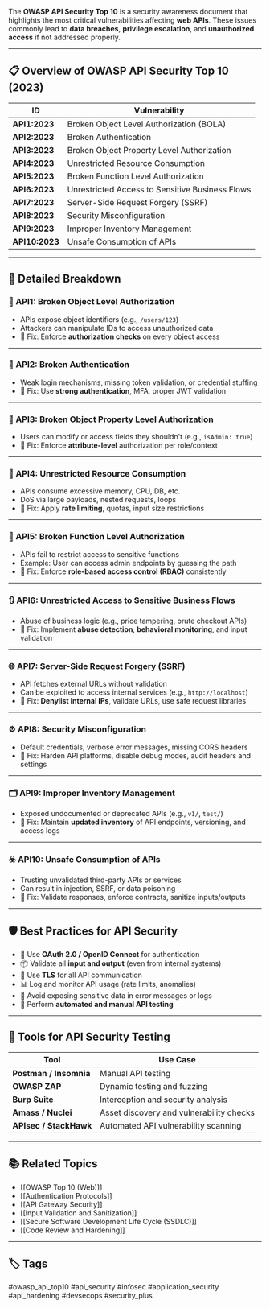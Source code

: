 The **OWASP API Security Top 10** is a security awareness document that highlights the most critical vulnerabilities affecting **web APIs**. These issues commonly lead to **data breaches**, **privilege escalation**, and **unauthorized access** if not addressed properly.

---

## 📋 Overview of OWASP API Security Top 10 (2023)

| ID        | Vulnerability                                |
|-----------|-----------------------------------------------|
| **API1:2023** | Broken Object Level Authorization (BOLA)     |
| **API2:2023** | Broken Authentication                       |
| **API3:2023** | Broken Object Property Level Authorization  |
| **API4:2023** | Unrestricted Resource Consumption           |
| **API5:2023** | Broken Function Level Authorization         |
| **API6:2023** | Unrestricted Access to Sensitive Business Flows |
| **API7:2023** | Server-Side Request Forgery (SSRF)          |
| **API8:2023** | Security Misconfiguration                   |
| **API9:2023** | Improper Inventory Management               |
| **API10:2023**| Unsafe Consumption of APIs                  |

---

## 🧠 Detailed Breakdown

### 🥇 API1: Broken Object Level Authorization
- APIs expose object identifiers (e.g., `/users/123`)
- Attackers can manipulate IDs to access unauthorized data
- 🔐 Fix: Enforce **authorization checks** on every object access

---

### 🥈 API2: Broken Authentication
- Weak login mechanisms, missing token validation, or credential stuffing
- 🔐 Fix: Use **strong authentication**, MFA, proper JWT validation

---

### 🥉 API3: Broken Object Property Level Authorization
- Users can modify or access fields they shouldn't (e.g., `isAdmin: true`)
- 🔐 Fix: Enforce **attribute-level** authorization per role/context

---

### 🔄 API4: Unrestricted Resource Consumption
- APIs consume excessive memory, CPU, DB, etc.
- DoS via large payloads, nested requests, loops
- 🔐 Fix: Apply **rate limiting**, quotas, input size restrictions

---

### 🛑 API5: Broken Function Level Authorization
- APIs fail to restrict access to sensitive functions
- Example: User can access admin endpoints by guessing the path
- 🔐 Fix: Enforce **role-based access control (RBAC)** consistently

---

### 🔃 API6: Unrestricted Access to Sensitive Business Flows
- Abuse of business logic (e.g., price tampering, brute checkout APIs)
- 🔐 Fix: Implement **abuse detection**, **behavioral monitoring**, and input validation

---

### 🌐 API7: Server-Side Request Forgery (SSRF)
- API fetches external URLs without validation
- Can be exploited to access internal services (e.g., `http://localhost`)
- 🔐 Fix: **Denylist internal IPs**, validate URLs, use safe request libraries

---

### ⚙️ API8: Security Misconfiguration
- Default credentials, verbose error messages, missing CORS headers
- 🔐 Fix: Harden API platforms, disable debug modes, audit headers and settings

---

### 🗂 API9: Improper Inventory Management
- Exposed undocumented or deprecated APIs (e.g., `v1/`, `test/`)
- 🔐 Fix: Maintain **updated inventory** of API endpoints, versioning, and access logs

---

### ☣️ API10: Unsafe Consumption of APIs
- Trusting unvalidated third-party APIs or services
- Can result in injection, SSRF, or data poisoning
- 🔐 Fix: Validate responses, enforce contracts, sanitize inputs/outputs

---

## 🛡️ Best Practices for API Security

- 🔑 Use **OAuth 2.0 / OpenID Connect** for authentication
- 📦 Validate all **input and output** (even from internal systems)
- 🔐 Use **TLS** for all API communication
- 📊 Log and monitor API usage (rate limits, anomalies)
- 🚫 Avoid exposing sensitive data in error messages or logs
- 🔁 Perform **automated and manual API testing**

---

## 🧪 Tools for API Security Testing

| Tool           | Use Case                                  |
|----------------|--------------------------------------------|
| **Postman / Insomnia** | Manual API testing                    |
| **OWASP ZAP**   | Dynamic testing and fuzzing                |
| **Burp Suite**  | Interception and security analysis         |
| **Amass / Nuclei** | Asset discovery and vulnerability checks |
| **APIsec / StackHawk** | Automated API vulnerability scanning |

---

## 📚 Related Topics

- [[OWASP Top 10 (Web)]]
- [[Authentication Protocols]]
- [[API Gateway Security]]
- [[Input Validation and Sanitization]]
- [[Secure Software Development Life Cycle (SSDLC)]]
- [[Code Review and Hardening]]

---

## 🏷 Tags

#owasp_api_top10 #api_security #infosec #application_security #api_hardening #devsecops #security_plus

